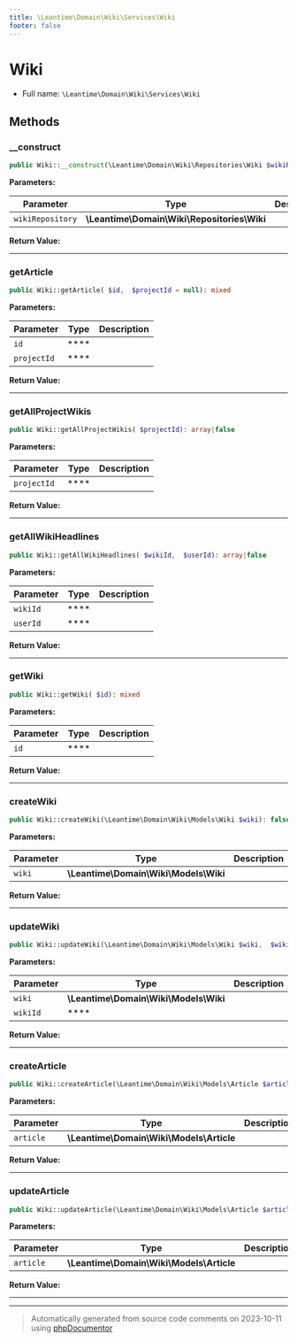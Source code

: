 ```yaml
---
title: \Leantime\Domain\Wiki\Services\Wiki
footer: false
---
```


# Wiki





* Full name: `\Leantime\Domain\Wiki\Services\Wiki`



## Methods

### __construct



```php
public Wiki::__construct(\Leantime\Domain\Wiki\Repositories\Wiki $wikiRepository): mixed
```








**Parameters:**

| Parameter | Type | Description |
|-----------|------|-------------|
| `wikiRepository` | **\Leantime\Domain\Wiki\Repositories\Wiki** |  |


**Return Value:**





---
### getArticle



```php
public Wiki::getArticle( $id,  $projectId = null): mixed
```








**Parameters:**

| Parameter | Type | Description |
|-----------|------|-------------|
| `id` | **** |  |
| `projectId` | **** |  |


**Return Value:**





---
### getAllProjectWikis



```php
public Wiki::getAllProjectWikis( $projectId): array|false
```








**Parameters:**

| Parameter | Type | Description |
|-----------|------|-------------|
| `projectId` | **** |  |


**Return Value:**





---
### getAllWikiHeadlines



```php
public Wiki::getAllWikiHeadlines( $wikiId,  $userId): array|false
```








**Parameters:**

| Parameter | Type | Description |
|-----------|------|-------------|
| `wikiId` | **** |  |
| `userId` | **** |  |


**Return Value:**





---
### getWiki



```php
public Wiki::getWiki( $id): mixed
```








**Parameters:**

| Parameter | Type | Description |
|-----------|------|-------------|
| `id` | **** |  |


**Return Value:**





---
### createWiki



```php
public Wiki::createWiki(\Leantime\Domain\Wiki\Models\Wiki $wiki): false|string
```








**Parameters:**

| Parameter | Type | Description |
|-----------|------|-------------|
| `wiki` | **\Leantime\Domain\Wiki\Models\Wiki** |  |


**Return Value:**





---
### updateWiki



```php
public Wiki::updateWiki(\Leantime\Domain\Wiki\Models\Wiki $wiki,  $wikiId): bool
```








**Parameters:**

| Parameter | Type | Description |
|-----------|------|-------------|
| `wiki` | **\Leantime\Domain\Wiki\Models\Wiki** |  |
| `wikiId` | **** |  |


**Return Value:**





---
### createArticle



```php
public Wiki::createArticle(\Leantime\Domain\Wiki\Models\Article $article): false|string
```








**Parameters:**

| Parameter | Type | Description |
|-----------|------|-------------|
| `article` | **\Leantime\Domain\Wiki\Models\Article** |  |


**Return Value:**





---
### updateArticle



```php
public Wiki::updateArticle(\Leantime\Domain\Wiki\Models\Article $article): bool
```








**Parameters:**

| Parameter | Type | Description |
|-----------|------|-------------|
| `article` | **\Leantime\Domain\Wiki\Models\Article** |  |


**Return Value:**





---


---
> Automatically generated from source code comments on 2023-10-11 using [phpDocumentor](http://www.phpdoc.org/)
